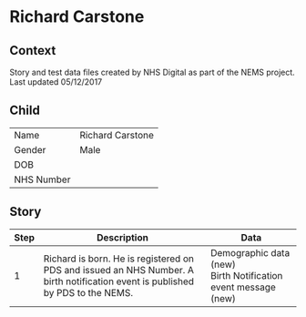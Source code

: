 # Richard Carstone
## Context
Story and test data files created by NHS Digital as part of the NEMS project. Last updated 05/12/2017
## Child

| | |
|---|---|
| Name | Richard Carstone |
| Gender | Male |
| DOB |  |
| NHS Number |  |

## Story

| Step | Description | Data |
|---|---|---|
| 1 | Richard is born. He is registered on PDS and issued an NHS Number. A birth notification event is published by PDS to the NEMS.| Demographic data (new)<br>Birth Notification event message (new) |
